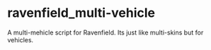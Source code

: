 # ravenfield_multi-vehicle
A multi-mehicle script for Ravenfield.
Its just like multi-skins but for vehicles.
